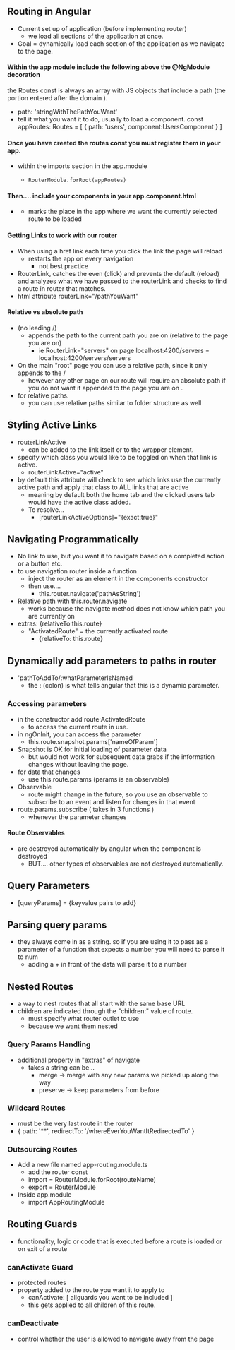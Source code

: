 ## Routing in Angular
- Current set up of application (before implementing router)
  - we load all sections of the application at once. 
- Goal = dynamically load each section of the application as we navigate to the page. 

#### Within the app module include the following above the @NgModule decoration 
the Routes const is always an array with JS objects that include a path (the portion entered after the domain ). 
- path:  'stringWithThePathYouWant'
- tell it what you want it to do, usually to load a component. 
const appRoutes: Routes  =  [
{ path: 'users', component:UsersComponent  } 
]
#### Once you have created the routes const you must register them in your app. 
- within the imports section in the app.module
  -     RouterModule.forRoot(appRoutes)
#### Then.... include your components in your app.component.html 
- <router-outlet></router-outlet>
  - marks the place in the app where we want the currently selected route to be loaded 
#### Getting Links to work with our router 
- When using a href link each time you click the link the page will reload 
  - restarts the app on every navigation
    - not best practice 
- RouterLink, catches the even (click) and prevents the default (reload) and analyzes what we have passed to the routerLink and checks to find a route in router that matches. 
- html attribute routerLink="/pathYouWant"
#### Relative vs absolute path
- (no leading /)
  - appends the path to the current path you are on (relative to the page you are on)
    - ie RouterLink="servers" on page localhost:4200/servers = localhost:4200/servers/servers
- On the main "root" page you can use a relative path, since it only appends to the /
  - however any other page on our route will require an absolute path if you do not want it appended to the page you are on . 
- for relative paths. 
  - you can use relative paths similar to folder structure as well 

## Styling Active Links 
- routerLinkActive 
  - can be added to the link itself or to the wrapper element. 
- specify which class you would like to be toggled on when that link is active. 
  - routerLinkActive="active"
- by default this attribute will check to see which links use the currently active path and apply that class to ALL links that are active 
  - meaning by default both the home tab and the clicked users tab would have the active class added. 
  - To resolve...
    - [routerLinkActiveOptions]="{exact:true}"

## Navigating Programmatically 
- No link to use, but you want it to navigate based on a completed action or a button etc. 
- to use navigation router inside a function 
  - inject the router as an element in the components constructor
  - then use.... 
    - this.router.navigate('pathAsString')
- Relative path with this.router.navigate
  - works because the navigate method does not know which path you are currently on 
- extras: {relativeTo:this.route}
  - "ActivatedRoute" = the currently activated route
    - {relativeTo: this.route}

## Dynamically add parameters to paths in router 
- 'pathToAddTo/:whatParameterIsNamed
  - the : (colon) is what tells angular that this is a dynamic parameter.

### Accessing parameters 
- in the constructor add route:ActivatedRoute
  - to access the current route in use. 
- in ngOnInit, you can access the parameter 
  - this.route.snapshot.params['nameOfParam']
- Snapshot is OK for initial loading of parameter data 
  - but would not work for subsequent data grabs if the information changes without leaving the page. 
- for data that changes 
  - use this.route.params (params is an observable)
- Observable 
  - route might change in the future, so you use an observable to subscribe to an event and listen for changes in that event
- route.params.subscribe ( takes in 3 functions )
  - whenever the parameter changes 

#### Route Observables
- are destroyed automatically by angular when the component is destroyed
  - BUT.... other types of observables are not destroyed automatically. 

## Query Parameters
- [queryParams] = {keyvalue pairs to add}

## Parsing query params 
- they always come in as a string. so if you are using it to pass as a parameter of a function that expects a number you will need to parse it to num 
  - adding a + in front of the data will parse it to a number

## Nested Routes
- a way to nest routes that all start with the same base URL
- children are indicated through the "children:" value of route.
  - must specify what router outlet to use
  - because we want them nested 

### Query Params Handling 
- additional property in "extras" of navigate
  - takes a string can be...
    - merge -> merge with any new params we picked up along the way 
    - preserve -> keep parameters from before 

### Wildcard Routes 
- must be the very last route in the router
- { path: '**', redirectTo: '/whereEverYouWantItRedirectedTo' }

### Outsourcing Routes 
- Add a new file named app-routing.module.ts
  - add the router const
  - import = RouterModule.forRoot(routeName)
  - export = RouterModule
- Inside app.module
  - import AppRoutingModule

## Routing Guards 
- functionality, logic or code that is executed before a route is loaded or on exit of a route 

### canActivate Guard 
- protected routes 
- property added to the route you want it to apply to 
  - canActivate: [ allguards you want to be included ]
  - this gets applied to all children of this route. 

### canDeactivate
- control whether the user is allowed to navigate away from the page










